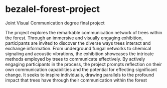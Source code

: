 # bezalel-forest-project
Joint  Visual Communication degree final project

The project explores the remarkable communication network of trees within the forest. Through an immersive and visually engaging exhibition, participants are invited to discover the diverse ways trees interact and exchange information. From underground fungal networks to chemical signaling and acoustic vibrations, the exhibition showcases the intricate methods employed by trees to communicate effectively. By actively engaging participants in the process, the project prompts reflection on their own communication capabilities and the potential for effecting significant change. It seeks to inspire individuals, drawing parallels to the profound impact that trees have through their communication within the forest
